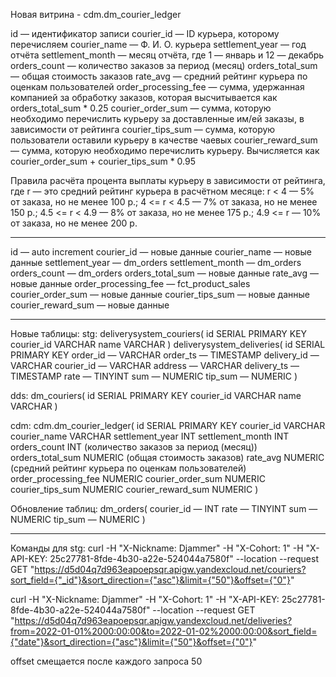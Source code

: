 Новая витрина - cdm.dm_courier_ledger

id — идентификатор записи
courier_id — ID курьера, которому перечисляем
courier_name — Ф. И. О. курьера
settlement_year — год отчёта
settlement_month — месяц отчёта, где 1 — январь и 12 — декабрь
orders_count — количество заказов за период (месяц)
orders_total_sum — общая стоимость заказов
rate_avg — средний рейтинг курьера по оценкам пользователей
order_processing_fee — сумма, удержанная компанией за обработку заказов, которая высчитывается как orders_total_sum * 0.25
courier_order_sum — сумма, которую необходимо перечислить курьеру за доставленные им/ей заказы, в зависимости от рейтинга
courier_tips_sum — сумма, которую пользователи оставили курьеру в качестве чаевых
courier_reward_sum — сумма, которую необходимо перечислить курьеру. Вычисляется как courier_order_sum + courier_tips_sum * 0.95

Правила расчёта процента выплаты курьеру в зависимости от рейтинга, где r — это средний рейтинг курьера в расчётном месяце:
r < 4 — 5% от заказа, но не менее 100 р.;
4 <= r < 4.5 — 7% от заказа, но не менее 150 р.;
4.5 <= r < 4.9 — 8% от заказа, но не менее 175 р.;
4.9 <= r — 10% от заказа, но не менее 200 р.

------------------------------------------------------------------------------------------------------------------------------------------

id — auto increment
courier_id — новые данные
courier_name — новые данные
settlement_year — dm_orders
settlement_month — dm_orders
orders_count — dm_orders
orders_total_sum — новые данные
rate_avg — новые данные
order_processing_fee — fct_product_sales
courier_order_sum — новые данные
courier_tips_sum — новые данные
courier_reward_sum — новые данные

------------------------------------------------------------------------------------------------------------------------------------------

Новые таблицы:
stg:
deliverysystem_couriers(
    id SERIAL PRIMARY KEY
    courier_id VARCHAR 
    name VARCHAR
)
deliverysystem_deliveries(
    id SERIAL PRIMARY KEY
    order_id — VARCHAR
    order_ts — TIMESTAMP
    delivery_id — VARCHAR
    courier_id — VARCHAR
    address — VARCHAR
    delivery_ts — TIMESTAMP
    rate — TINYINT
    sum — NUMERIC
    tip_sum — NUMERIC
)

dds:
dm_couriers(
    id SERIAL PRIMARY KEY
    courier_id VARCHAR 
    name VARCHAR
)

cdm:
cdm.dm_courier_ledger(
    id SERIAL PRIMARY KEY
    courier_id VARCHAR 
    courier_name VARCHAR
    settlement_year INT 
    settlement_month INT 
    orders_count INT (количество заказов за период (месяц))
    orders_total_sum NUMERIC (общая стоимость заказов)
    rate_avg NUMERIC (средний рейтинг курьера по оценкам пользователей)
    order_processing_fee NUMERIC 
    courier_order_sum NUMERIC
    courier_tips_sum NUMERIC 
    courier_reward_sum NUMERIC 
)

Обновление таблиц:
dm_orders(
    courier_id — INT
    rate — TINYINT
    sum — NUMERIC
    tip_sum — NUMERIC
)

------------------------------------------------------------------------------------------------------------------------------------------

Команды для stg:
curl -H "X-Nickname: Djammer" -H "X-Cohort: 1" -H "X-API-KEY: 25c27781-8fde-4b30-a22e-524044a7580f" --location --request GET "https://d5d04q7d963eapoepsqr.apigw.yandexcloud.net/couriers?sort_field={"_id"}&sort_direction={"asc"}&limit={"50"}&offset={"0"}"

curl -H "X-Nickname: Djammer" -H "X-Cohort: 1" -H "X-API-KEY: 25c27781-8fde-4b30-a22e-524044a7580f" --location --request GET "https://d5d04q7d963eapoepsqr.apigw.yandexcloud.net/deliveries?from=2022-01-01%2000:00:00&to=2022-01-02%2000:00:00&sort_field={"date"}&sort_direction={"asc"}&limit={"50"}&offset={"0"}"

offset смещается после каждого запроса 50

